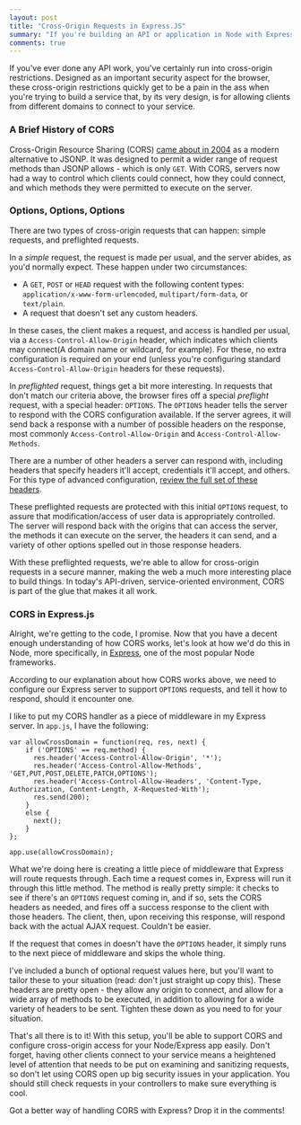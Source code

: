 ```yaml
---
layout: post
title: "Cross-Origin Requests in Express.JS"
summary: "If you're building an API or application in Node with Express, being able to accept cross-origin requests is an important part of making sure your application is as usable as possible."
comments: true
---
```


If you've ever done any API work, you've certainly run into cross-origin restrictions. Designed as an important security aspect for the browser, these cross-origin restrictions quickly get to be a pain in the ass when you're trying to build a service that, by its very design, is for allowing clients from different domains to connect to your service.

### A Brief History of CORS

Cross-Origin Resource Sharing (CORS) [came about in 2004](https://en.wikipedia.org/wiki/Cross-origin_resource_sharing#History) as a modern alternative to JSONP. It was designed to permit a wider range of request methods than JSONP allows - which is only `GET`. With CORS, servers now had a way to control which clients could connect, how they could connect, and which methods they were permitted to execute on the server.

### Options, Options, Options

There are two types of cross-origin requests that can happen: simple requests, and preflighted requests.

In a *simple* request, the request is made per usual, and the server abides, as you'd normally expect. These happen under two circumstances:

- A `GET`, `POST` or `HEAD` request with the following content types: `application/x-www-form-urlencoded`, `multipart/form-data`, or `text/plain`.
- A request that doesn't set any custom headers.

In these cases, the client makes a request, and access is handled per usual, via a `Access-Control-Allow-Origin` header, which indicates which clients may connect(A domain name or wildcard, for example). For these, no extra configuration is required on your end (unless you're configuring standard `Access-Control-Allow-Origin` headers for these requests).

In *preflighted* request, things get a bit more interesting. In requests that don't match our criteria above, the browser fires off a special _preflight_ request, with a special header: `OPTIONS`. The `OPTIONS` header tells the server to respond with the CORS configuration available. If the server agrees, it will send back a response with a number of possible headers on the response, most commonly `Access-Control-Allow-Origin` and `Access-Control-Allow-Methods`.

There are a number of other headers a server can respond with, including headers that specify headers it'll accept, credentials it'll accept, and others. For this type of advanced configuration, [review the full set of these headers](https://developer.mozilla.org/en-US/docs/Web/HTTP/Access_control_CORS#The_HTTP_response_headers).

These preflighted requests are protected with this initial `OPTIONS` request, to assure that modification/access of user data is appropriately controlled. The server will respond back with the origins that can access the server, the methods it can execute on the server, the headers it can send, and a variety of other options spelled out in those response headers.

With these preflighted requests, we're able to allow for cross-origin requests in a secure manner, making the web a much more interesting place to build things. In today's API-driven, service-oriented environment, CORS is part of the glue that makes it all work.

### CORS in Express.js 

Alright, we're getting to the code, I promise. Now that you have a decent enough understanding of how CORS works, let's look at how we'd do this in Node, more specifically, in [Express](http://expressjs.com), one of the most popular Node frameworks.

According to our explanation about how CORS works above, we need to configure our Express server to support `OPTIONS` requests, and tell it how to respond, should it encounter one.

I like to put my CORS handler as a piece of middleware in my Express server. In `app.js`, I have the following:

~~~
var allowCrossDomain = function(req, res, next) {
    if ('OPTIONS' == req.method) {
      res.header('Access-Control-Allow-Origin', '*');
      res.header('Access-Control-Allow-Methods', 'GET,PUT,POST,DELETE,PATCH,OPTIONS');
      res.header('Access-Control-Allow-Headers', 'Content-Type, Authorization, Content-Length, X-Requested-With');
      res.send(200);
    }
    else {
      next();
    }
};

app.use(allowCrossDomain);
~~~

What we're doing here is creating a little piece of middleware that Express will route requests through. Each time a request comes in, Express will run it through this little method. The method is really pretty simple: it checks to see if there's an `OPTIONS` request coming in, and if so, sets the CORS headers as needed, and fires off a success response to the client with those headers. The client, then, upon receiving this response, will respond back with the actual AJAX request. Couldn't be easier.

If the request that comes in doesn't have the `OPTIONS` header, it simply runs to the next piece of middleware and skips the whole thing.

I've included a bunch of optional request values here, but you'll want to tailor these to your situation (read: don't just straight up copy this). These headers are pretty open - they allow any origin to connect, and allow for a wide array of methods to be executed, in addition to allowing for a wide variety of headers to be sent. Tighten these down as you need to for your situation.

That's all there is to it! With this setup, you'll be able to support CORS and configure cross-origin access for your Node/Express app easily. Don't forget, having other clients connect to your service means a heightened level of attention that needs to be put on examining and sanitizing requests, so don't let using CORS open up big security issues in your application. You should still check requests in your controllers to make sure everything is cool.

Got a better way of handling CORS with Express? Drop it in the comments!
